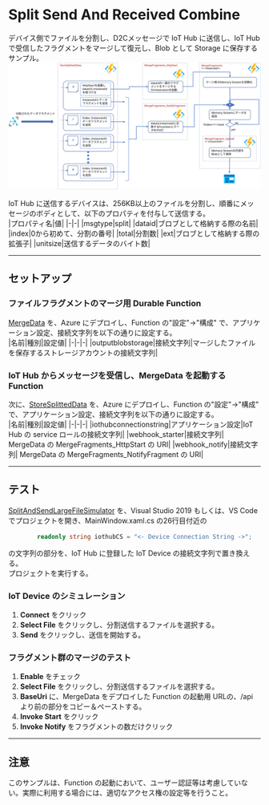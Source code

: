 # Split Send And Received Combine
デバイス側でファイルを分割し、D2Cメッセージで IoT Hub に送信し、IoT Hub で受信したフラグメントをマージして復元し、Blob として Storage に保存するサンプル。  
![overview](images/overview.svg)

IoT Hub に送信するデバイスは、256KB以上のファイルを分割し、順番にメッセージのボディとして、以下のプロパティを付与して送信する。  
|プロパティ名|値|
|-|-|
|msgtype|split|
|dataid|ブロブとして格納する際の名前|
|index|0から初めて、分割の番号|
|total|分割数|
|ext|ブロブとして格納する際の拡張子|
|unitsize|送信するデータのバイト数|

---
## セットアップ  
### ファイルフラグメントのマージ用 Durable Function 
[MergeData](MergeData) を、Azure にデプロイし、Function の"設定"→"構成"
で、アプリケーション設定、接続文字列を以下の通りに設定する。  
|名前|種別|設定値|
|-|-|-|
|outputblobstorage|接続文字列|マージしたファイルを保存するストレージアカウントの接続文字列|


### IoT Hub からメッセージを受信し、MergeData を起動する Function
次に、[StoreSplittedData](StoreSplittedData) を、Azure にデプロイし、Function の"設定"→"構成"
で、アプリケーション設定、接続文字列を以下の通りに設定する。  
|名前|種別|設定値|
|-|-|-|
|iothubconnectionstring|アプリケーション設定|IoT Hub の service ロールの接続文字列|
|webhook_starter|接続文字列| MergeData の MergeFragments_HttpStart の URI|
|webhook_notify|接続文字列| MergeData の MergeFragments_NotifyFragment の URI|


---
## テスト 
[SplitAndSendLargeFileSimulator](SplitAndSendLargeFileSimulator) を、Visual Studio 2019 もしくは、VS Code でプロジェクトを開き、MainWindow.xaml.cs の26行目付近の
```cs
        readonly string iothubCS = "<- Device Connection String ->";
```
の文字列の部分を、IoT Hub に登録した IoT Device の接続文字列で置き換える。  
プロジェクトを実行する。  
### IoT Device のシミュレーション  
1. <b>Connect</b> をクリック  
2. <b>Select File</b> をクリックし、分割送信するファイルを選択する。  
3. <b>Send</b> をクリックし、送信を開始する。  

### フラグメント群のマージのテスト  
1. <b>Enable</b> をチェック  
2. <b>Select File</b> をクリックし、分割送信するファイルを選択する。  
3. <b>BaseUri</b> に、MergeData をデプロイした Function の起動用 URLの、/api より前の部分をコピー＆ペーストする。 
4. <b>Invoke Start</b> をクリック
5. <b>Invoke Notify</b> をフラグメントの数だけクリック  

---
## 注意  
このサンプルは、Function の起動において、ユーザー認証等は考慮していない。実際に利用する場合には、適切なアクセス権の設定等を行うこと。  
